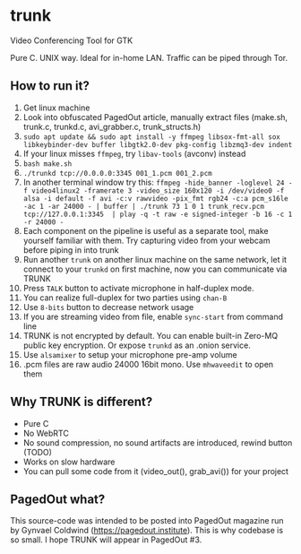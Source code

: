 # trunk

Video Conferencing Tool for GTK

Pure C. UNIX way. Ideal for in-home LAN. Traffic can be piped through Tor.

## How to run it?

1. Get linux machine
2. Look into obfuscated PagedOut article, manually extract files (make.sh, trunk.c, trunkd.c, avi_grabber.c, trunk_structs.h)
3. `sudo apt update && sudo apt install -y ffmpeg libsox-fmt-all sox libkeybinder-dev buffer libgtk2.0-dev pkg-config libzmq3-dev indent`
4. If your linux misses `ffmpeg`, try `libav-tools` (avconv) instead
5. `bash make.sh`
6. `./trunkd tcp://0.0.0.0:3345 001_1.pcm 001_2.pcm`
7. In another terminal window try this: `ffmpeg -hide_banner -loglevel 24 -f video4linux2 -framerate 3 -video_size 160x120 -i /dev/video0 -f alsa -i default -f avi -c:v rawvideo -pix_fmt rgb24 -c:a pcm_s16le -ac 1 -ar 24000 - | buffer | ./trunk 73 1 0 1 trunk_recv.pcm tcp://127.0.0.1:3345  | play -q -t raw -e signed-integer -b 16 -c 1 -r 24000 -`
8. Each component on the pipeline is useful as a separate tool, make yourself familiar with them. Try capturing video from your webcam before piping in into trunk
9. Run another `trunk` on another linux machine on the same network, let it connect to your `trunkd` on first machine, now you can communicate via TRUNK
9. Press `TALK` button to activate microphone in half-duplex mode.
9. You can realize full-duplex for two parties using `chan-B`
9. Use `8-bits` button to decrease network usage
9. If you are streaming video from file, enable `sync-start` from command line
9. TRUNK is not encrypted by default. You can enable built-in Zero-MQ public key encryption. Or expose `trunkd` as an .onion service.
9. Use `alsamixer` to setup your microphone pre-amp volume
9. .pcm files are raw audio 24000 16bit mono. Use `mhwaveedit` to open them

## Why TRUNK is different?

* Pure C
* No WebRTC
* No sound compression, no sound artifacts are introduced, rewind button (TODO)
* Works on slow hardware
* You can pull some code from it (video_out(), grab_avi()) for your project

## PagedOut what?

This source-code was intended to be posted into PagedOut magazine run by Gynvael Coldwind (https://pagedout.institute). This is why codebase is so small. I hope TRUNK will appear in PagedOut #3.

